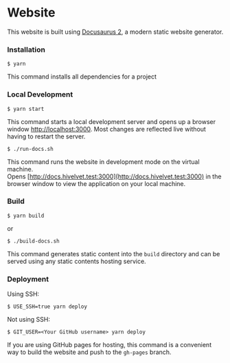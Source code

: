 # Website

This website is built using [Docusaurus 2](https://docusaurus.io/), a modern static website generator.

### Installation

```
$ yarn
```
This command installs all dependencies for a project

### Local Development

```
$ yarn start
```

This command starts a local development server and opens up a browser window [http://localhost:3000](http://localhost:3000). Most changes are reflected live without having to restart the server.

```
$ ./run-docs.sh
```
This command runs the website in development mode on the virtual machine.\
Opens [http://docs.hivelvet.test:3000](http://docs.hivelvet.test:3000) in the browser window to view the application on your local machine.

### Build

```
$ yarn build
```
or
```
$ ./build-docs.sh
```

This command generates static content into the `build` directory and can be served using any static contents hosting service.

### Deployment

Using SSH:

```
$ USE_SSH=true yarn deploy
```

Not using SSH:

```
$ GIT_USER=<Your GitHub username> yarn deploy
```

If you are using GitHub pages for hosting, this command is a convenient way to build the website and push to the `gh-pages` branch.
